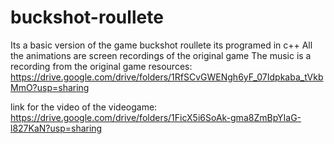 # buckshot-roullete
Its a basic version of the game buckshot roullete
its programed in c++
All the animations are screen recordings of the original game
The music is a recording from the original game
resources: https://drive.google.com/drive/folders/1RfSCvGWENgh6yF_07Idpkaba_tVkbMmO?usp=sharing

link for the video of the videogame: https://drive.google.com/drive/folders/1FicX5i6SoAk-gma8ZmBpYIaG-l827KaN?usp=sharing
